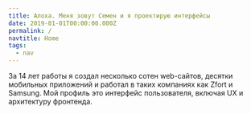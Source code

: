 ```yaml
---
title: Алоха. Меня зовут Семен и я проектирую интерфейсы
date: 2019-01-01T00:00:00.000Z
permalink: /
navtitle: Home
tags:
  - nav
---
```

За 14 лет работы я создал несколько сотен web-сайтов, десятки мобильных приложений и работал в таких компаниях как Zfort и Samsung. Мой профиль это интерфейс пользователя, включая UX и архитектуру фронтенда.
